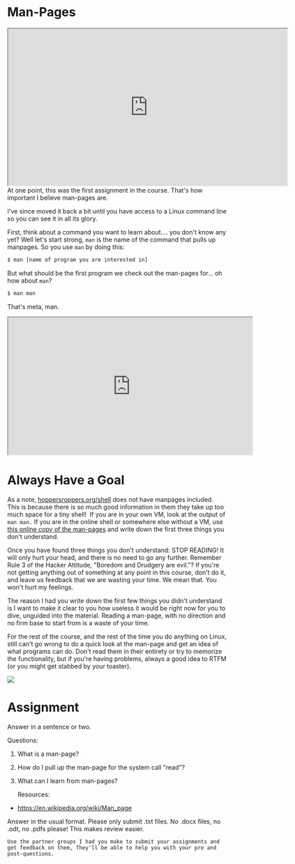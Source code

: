 # Man-Pages

<iframe allowfullscreen class="fr-draggable" height="360" src="https://www.youtube.com/embed/SMo441TzRsY?wmode=opaque" width="640"></iframe>At
one point, this was the first assignment in the course. That's how
important I believe man-pages are.

I've since moved it back a bit until you have access to a Linux command
line so you can see it in all its glory.

First, think about a command you want to learn about.... you don't know
any yet? Well let's start strong, `man` is the name of the command that
pulls up manpages. So you use `man` by doing this:

``` default
$ man [name of program you are interested in]
```

But what should be the first program we check out the man-pages for...
oh how about `man`?

``` default
$ man man
```

That's meta, man.

<iframe allow="accelerometer; autoplay; clipboard-write; encrypted-media; gyroscope; picture-in-picture" allowfullscreen class="fr-draggable" height="315" src="https://www.youtube.com/embed/kI1PWcTe0W4" title="YouTube video player" width="560"></iframe>

# Always Have a Goal

As a note, [hoppersroppers.org/shell](//hoppersroppers.org/shell) does
not have manpages included. This is because there is so much good
information in them they take up too much space for a tiny shell!  If
you are in your own VM, look at the output of `man man.` If you are in
the online shell or somewhere else without a VM, use
<a href="https://man7.org/linux/man-pages/man1/man.1.html"
rel="noopener" target="_blank">this online copy of the man-pages</a> and
write down the first three things you don't understand.

Once you have found three things you don't understand: STOP READING! It
will only hurt your head, and there is no need to go any further.
Remember Rule 3 of the Hacker Attitude, "Boredom and Drudgery are
evil."? If you're not getting anything out of something at any point in
this course, don't do it, and leave us feedback that we are wasting your
time. We mean that. You won't hurt my feelings.

The reason I had you write down the first few things you didn't
understand is I want to make it clear to you how useless it would be
right now for you to dive, unguided into the material. Reading a
man-page, with no direction and no firm base to start from is a waste of
your time.

For the rest of the course, and the rest of the time you do anything on
Linux, still can't go wrong to do a quick look at the man-page and get
an idea of what programs can do. Don't read them in their entirety or
try to memorize the functionality, but if you're having problems, always
a good idea to RTFM (or you might get stabbed by your toaster).

<a href="https://xkcd.com/293/" rel="noopener" target="_blank"><img
src="https://files.cdn.thinkific.com/file_uploads/429463/images/f78/440/2db/1629593096332.jpg"
class="fr-fic fr-dii"
srcset="https://files.cdn.thinkific.com/file_uploads/429463/images/f78/440/2db/1629593096332.jpg?width=1920 1x, https://files.cdn.thinkific.com/file_uploads/429463/images/f78/440/2db/1629593096332.jpg?width=1920&amp;dpr=2 2x, https://files.cdn.thinkific.com/file_uploads/429463/images/f78/440/2db/1629593096332.jpg?width=1920&amp;dpr=3 3x" /></a>

# Assignment

Answer in a sentence or two.

Questions:

1.  What is a man-page?

2.  How do I pull up the man-page for the system call "read"?

3.  What can I learn from man-pages?

    Resources:

-   <a href="https://en.wikipedia.org/wiki/Man_page" rel="noopener"
    target="_blank">https://en.wikipedia.org/wiki/Man_page</a>

Answer in the usual format. Please only submit .txt files. No .docx
files, no .odt, no .pdfs please! This makes review easier.

`Use the partner groups I had you make to submit your assignments and get feedback on them, They'll be able to help you with your pre and post-questions.`

``` default
```
